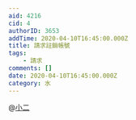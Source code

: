 ```yaml
---
aid: 4216
cid: 4
authorID: 3653
addTime: 2020-04-10T16:45:00.000Z
title: 請求註銷帳號
tags:
    - 請求
comments: []
date: 2020-04-10T16:45:00.000Z
category: 水
---
```


@[小二](/member/%E5%B0%8F%E4%BA%8C)
